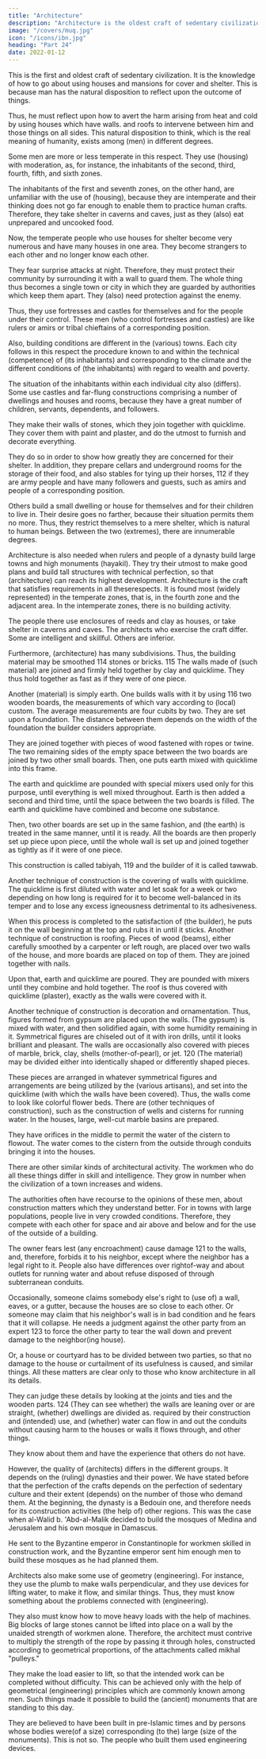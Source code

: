 ```yaml
---
title: "Architecture"
description: "Architecture is the oldest craft of sedentary civilization. It is the knowledge of how to go about using houses and mansions for cover and shelter"
image: "/covers/muq.jpg"
icon: "/icons/ibn.jpg"
heading: "Part 24"
date: 2022-01-12
---
```




This is the first and oldest craft of sedentary civilization. It is the knowledge of how to go about using houses and mansions for cover and shelter. This is because man has the natural disposition to reflect upon the outcome of things. 

Thus, he must reflect upon how to avert the harm arising from heat and cold by using houses which have walls. and roofs to intervene between him and those things on all sides. This natural disposition to think, which is the real meaning of humanity, exists among (men) in different degrees. 

Some men are more or less temperate in this respect. They use (housing) with moderation, as, for instance, the
inhabitants of the second, third, fourth, fifth, and sixth zones. 

The inhabitants of the first and seventh zones, on the other hand, are unfamiliar with the use of (housing), because they are intemperate and their thinking does not go far enough to enable them to practice human crafts. Therefore, they take shelter in caverns and caves, just as they (also) eat unprepared and uncooked food.

Now, the temperate people who use houses for shelter become very numerous and have many houses in one area. They become strangers to each other and no longer know each other. 

They fear surprise attacks at night. Therefore, they must protect their community by surrounding it with a wall to guard them. The whole thing thus becomes a single town or city in which they are guarded by authorities which keep them apart. They (also) need protection against the enemy. 

Thus, they use fortresses and castles for themselves and for the people under their control. These men (who control fortresses and castles) are like rulers or amirs or tribal chieftains of a corresponding position.

Also, building conditions are different in the (various) towns. Each city follows in this respect the procedure known to and within the technical (competence) of (its inhabitants) and corresponding to the climate and the different conditions of (the inhabitants) with regard to wealth and poverty. 

The situation of the inhabitants within each individual city also (differs). Some use castles and far-flung constructions comprising a number of dwellings and houses and rooms, because they have a great number of children, servants, dependents, and followers. 

They make their walls of stones, which they join together with quicklime. They cover them with paint and plaster, and do the utmost to furnish and decorate everything. 

They do so in order to show how greatly they are concerned for their shelter. In addition, they prepare cellars and underground rooms for the storage of their food, and also stables for tying up their horses, 112 if they are army people and have many followers and guests, such as amirs and people of a corresponding position.

Others build a small dwelling or house for themselves and for their children to live in. Their desire goes no farther, because their situation permits them no more. Thus, they restrict themselves to a mere shelter, which is natural to human beings. Between the two (extremes), there are innumerable degrees.

Architecture is also needed when rulers and people of a dynasty build large towns and high monuments (hayakil). They try their utmost to make good plans and build tall structures with technical perfection, so that (architecture) can reach its
highest development. Architecture is the craft that satisfies requirements in all theserespects. It is found most (widely represented) in the temperate zones, that is, in the fourth zone and the adjacent area. In the intemperate zones, there is no building activity. 

The people there use enclosures of reeds and clay as houses, or take shelter in caverns and caves. The architects who exercise the craft differ. Some are intelligent and skillful. Others are inferior.

Furthermore, (architecture) has many subdivisions. Thus, the building material may be smoothed 114 stones or bricks. 115 The walls made of (such material) are joined and firmly held together by clay and quicklime. They thus hold together as fast as if they were of one piece.

Another (material) is simply earth. One builds walls with it by using 116 two wooden boards, the measurements of which vary according to (local) custom. The average measurements are four cubits by two. They are set upon a foundation. The
distance between them depends on the width of the foundation the builder considers
appropriate. 

They are joined together with pieces of wood fastened with ropes or twine. The two remaining sides of the empty space between the two boards are joined by two other small boards. Then, one puts earth mixed with quicklime into this frame. 

The earth and quicklime are pounded with special mixers used only for this purpose, until everything is well mixed throughout. Earth is then added a second and third time, until the space between the two boards is filled. The earth and quicklime have combined and become one substance. 

Then, two other boards are set up in the same fashion, and (the earth) is treated in the same manner, until it is
ready. All the boards are then properly set up piece upon piece, until the whole wall is set up and joined together as tightly as if it were of one piece. 

This construction is called tabiyah, 119 and the builder of it is called tawwab.

Another technique of construction is the covering of walls with quicklime. The quicklime is first diluted with water and let soak for a week or two depending on how long is required for it to become well-balanced in its temper and to lose any excess igneousness detrimental to its adhesiveness. 

When this process is completed to the satisfaction of (the builder), he puts it on the wall beginning at the top and rubs it in until it sticks. Another technique of construction is roofing. Pieces of wood (beams), either carefully smoothed by a carpenter or left rough, are placed over two walls of the house, and more boards are placed on top of them. They are joined together with nails. 

Upon that, earth and quicklime are poured. They are pounded with mixers until they combine and hold together. The roof is thus covered with quicklime (plaster), exactly as the walls were covered with it.

Another technique of construction is decoration and ornamentation. Thus, figures formed from gypsum are placed upon the walls. (The gypsum) is mixed with water, and then solidified again, with some humidity remaining in it. Symmetrical figures are chiseled out of it with iron drills, until it looks brilliant and pleasant. The walls are occasionally also covered with pieces of marble, brick, clay, shells (mother-of-pearl), or jet. 120 (The material) may be divided either into identically shaped or differently shaped pieces. 

These pieces are arranged in whatever symmetrical figures and arrangements are being utilized by the (various artisans), and set into the quicklime (with which the walls have been covered). Thus, the walls come to look like colorful flower beds. There are (other techniques of construction), such as the construction of wells and cisterns for running water. In the houses, large, well-cut marble basins are prepared. 

They have orifices in the middle to permit the water of the cistern to flowout. The water comes to the cistern from the outside through conduits bringing it into the houses.

There are other similar kinds of architectural activity. The workmen who do all these things differ in skill and intelligence. They grow in number when the civilization of a town increases and widens.

The authorities often have recourse to the opinions of these men, about construction matters which they understand better. For in towns with large populations, people live in very crowded conditions. Therefore, they compete with each other for space and air above and below and for the use of the outside of a building. 

The owner fears lest (any encroachment) cause damage 121 to the walls, and, therefore, forbids it to his neighbor, except where the neighbor has a legal right to it. People also have differences over rightof-way and about outlets for running water and about refuse disposed of through subterranean conduits. 

Occasionally, someone claims somebody else's right to (use of) a wall, eaves, or a gutter, because the houses are so close to each other. Or someone may claim that his neighbor's wall is in bad condition and he fears that it will collapse. He needs a judgment against the other party from an expert 123 to force the other party to tear the wall down and prevent damage to the neighbor(ing house). 

Or, a house or courtyard has to be divided between two parties, so that no damage to the house or curtailment of its usefulness is caused, and similar things. All these matters are clear only to those who know architecture in all its details. 

They can judge these details by looking at the joints and ties and the wooden parts. 124 (They can see whether) the walls are leaning over or are straight, (whether) dwellings are divided as. required by their construction and (intended) use, and (whether) water can flow in and out the conduits without causing harm to the houses or walls it flows through, and other things. 

They know about them and have the experience that others do not have.

However, the quality of (architects) differs in the different groups. It depends on the (ruling) dynasties and their power. We have stated before that the perfection of the crafts depends on the perfection of sedentary culture and their extent (depends) on the number of those who demand them. At the beginning, the dynasty is a Bedouin one, and therefore needs for its construction activities (the help of) other regions. This was the case when al-Walid b. 'Abd-al-Malik decided to build the mosques of Medina and Jerusalem and his own mosque in Damascus. 

He sent to the Byzantine emperor in Constantinople for workmen skilled in construction work, and the Byzantine emperor sent him enough men to build these mosques as he had planned them.


Architects also make some use of geometry (engineering). For instance, they use the plumb to make walls perpendicular, and they use devices for lifting water, to make it flow, and similar things. Thus, they must know something about the problems connected with (engineering). 

They also must know how to move heavy loads with the help of machines. Big blocks of large stones cannot be lifted into
place on a wall by the unaided strength of workmen alone. Therefore, the architect must contrive to multiply the strength of the rope by passing it through holes, constructed according to geometrical proportions, of the attachments called mikhal "pulleys." 

They make the load easier to lift, so that the intended work can be completed without difficulty. This can be achieved only with the help of geometrical (engineering) principles which are commonly known among men. Such things made it possible to build the (ancient) monuments that are standing to this day. 

They are believed to have been built in pre-Islamic times and by persons whose bodies were(of a size) corresponding (to the) large (size of the monuments). This is not so. The people who built them used engineering devices.


